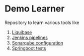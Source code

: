 # Demo Learner

Repository to learn various tools like 


1. [Liquibase](#liquibase)
2. [Jenkins pipelines](#jenkins-pipelines)
3. [Sonarqube configuration](#sonarqube-configuration)
4. [Springboot tests](#springboot-test)
